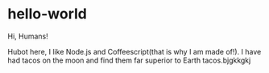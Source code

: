 # hello-world

Hi, Humans!

Hubot here, I like Node.js and Coffeescript(that is why I am made of!). I have had tacos on the moon and find them far superior to Earth tacos.bjgkkgkj
